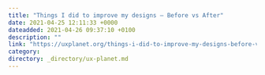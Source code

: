 ```yaml
---
title: "Things I did to improve my designs — Before vs After"
date: 2021-04-25 12:11:33 +0000
dateadded: 2021-04-26 09:37:10 +0100
description: ""
link: "https://uxplanet.org/things-i-did-to-improve-my-designs-before-vs-after-855f3baa4fa0?source=rss----819cc2aaeee0---4"
category:
directory: _directory/ux-planet.md
---
```

